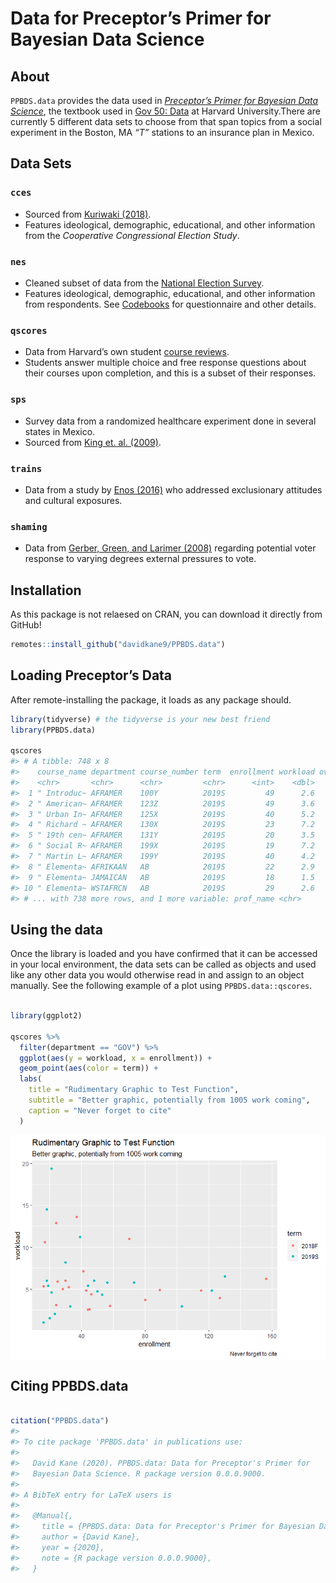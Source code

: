 
<!-- README is generated from README.Rmd, edit ONLY this file if needed-->

# Data for Preceptor’s Primer for Bayesian Data Science

## About

`PPBDS.data` provides the data used in *[Preceptor’s Primer for Bayesian
Data Science](https://davidkane9.github.io/PPBDS/)*, the textbook used
in [Gov 50:
Data](https://www.davidkane.info/files/gov_50_fall_2020.html) at Harvard
University.There are currently 5 different data sets to choose from that
span topics from a social experiment in the Boston, MA *“T”* stations to
an insurance plan in Mexico.

<!-- unsure if badges are available for use yet here -->

## Data Sets

### `cces`

  - Sourced from [Kuriwaki (2018)](https://doi.org/10.7910/DVN/II2DB6).
  - Features ideological, demographic, educational, and other
    information from the *Cooperative Congressional Election Study*.

### `nes`

  - Cleaned subset of data from the [National Election
    Survey](https://electionstudies.org/data-center/anes-time-series-cumulative-data-file/).
  - Features ideological, demographic, educational, and other
    information from respondents. See
    [Codebooks](https://electionstudies.org/data-center/anes-time-series-cumulative-data-file/)
    for questionnaire and other details.

### `qscores`

  - Data from Harvard’s own student [course
    reviews](https://q.fas.harvard.edu/).
  - Students answer multiple choice and free response questions about
    their courses upon completion, and this is a subset of their
    responses.

### `sps`

  - Survey data from a randomized healthcare experiment done in several
    states in Mexico.
  - Sourced from [King et.
    al. (2009)](https://gking.harvard.edu/files/gking/files/pubpolforpoor.pdf).

### `trains`

  - Data from a study by [Enos
    (2016)](https://scholar.harvard.edu/files/renos/files/enostrains.pdf)
    who addressed exclusionary attitudes and cultural exposures.

### `shaming`

  - Data from [Gerber, Green, and Larimer
    (2008)](https://doi.org/10.1017/S000305540808009X) regarding
    potential voter response to varying degrees external pressures to
    vote.

## Installation

As this package is not relaesed on CRAN, you can download it directly
from GitHub\!

``` r
remotes::install_github("davidkane9/PPBDS.data")
```

## Loading Preceptor’s Data

After remote-installing the package, it loads as any package should.

``` r
library(tidyverse) # the tidyverse is your new best friend
library(PPBDS.data)

qscores
#> # A tibble: 748 x 8
#>    course_name department course_number term  enrollment workload overall
#>    <chr>       <chr>      <chr>         <chr>      <int>    <dbl>   <dbl>
#>  1 " Introduc~ AFRAMER    100Y          2019S         49      2.6     4.2
#>  2 " American~ AFRAMER    123Z          2019S         49      3.6     4.4
#>  3 " Urban In~ AFRAMER    125X          2019S         40      5.2     4.5
#>  4 " Richard ~ AFRAMER    130X          2019S         23      7.2     4.4
#>  5 " 19th cen~ AFRAMER    131Y          2019S         20      3.5     4.9
#>  6 " Social R~ AFRAMER    199X          2019S         19      7.2     4.8
#>  7 " Martin L~ AFRAMER    199Y          2019S         40      4.2     4.7
#>  8 " Elementa~ AFRIKAAN   AB            2019S         22      2.9     4.9
#>  9 " Elementa~ JAMAICAN   AB            2019S         18      1.5     4.9
#> 10 " Elementa~ WSTAFRCN   AB            2019S         29      2.6     4  
#> # ... with 738 more rows, and 1 more variable: prof_name <chr>
```

## Using the data

Once the library is loaded and you have confirmed that it can be
accessed in your local environment, the data sets can be called as
objects and used like any other data you would otherwise read in and
assign to an object manually. See the following example of a plot using
`PPBDS.data::qscores`.

``` r

library(ggplot2)

qscores %>%
  filter(department == "GOV") %>%
  ggplot(aes(y = workload, x = enrollment)) + 
  geom_point(aes(color = term)) + 
  labs(
    title = "Rudimentary Graphic to Test Function",
    subtitle = "Better graphic, potentially from 1005 work coming",
    caption = "Never forget to cite"
  )
```

<img src= "man/figures/README-quick.plot-1.png" align="center" width="600">

## Citing PPBDS.data

``` r

citation("PPBDS.data")
#> 
#> To cite package 'PPBDS.data' in publications use:
#> 
#>   David Kane (2020). PPBDS.data: Data for Preceptor's Primer for
#>   Bayesian Data Science. R package version 0.0.0.9000.
#> 
#> A BibTeX entry for LaTeX users is
#> 
#>   @Manual{,
#>     title = {PPBDS.data: Data for Preceptor's Primer for Bayesian Data Science},
#>     author = {David Kane},
#>     year = {2020},
#>     note = {R package version 0.0.0.9000},
#>   }
```
